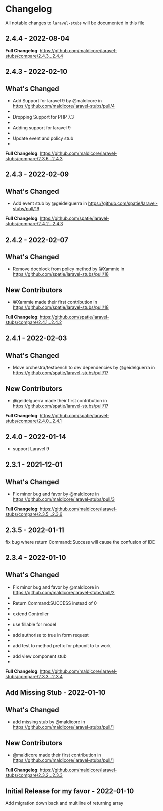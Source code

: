# Changelog

All notable changes to `laravel-stubs` will be documented in this file

## 2.4.4 - 2022-08-04

**Full Changelog**: https://github.com/maldicore/laravel-stubs/compare/2.4.3...2.4.4

## 2.4.3 - 2022-02-10

## What's Changed

- Add Support for laravel 9 by @maldicore in https://github.com/maldicore/laravel-stubs/pull/4
- 
- Dropping Support for PHP 7.3
- 
- Adding support for laravel 9
- 
- Update event and policy stub
- 

**Full Changelog**: https://github.com/maldicore/laravel-stubs/compare/2.3.6...2.4.3

## 2.4.3 - 2022-02-09

## What's Changed

- Add event stub by @geidelguerra in https://github.com/spatie/laravel-stubs/pull/19

**Full Changelog**: https://github.com/spatie/laravel-stubs/compare/2.4.2...2.4.3

## 2.4.2 - 2022-02-07

## What's Changed

- Remove docblock from policy method by @Xammie in https://github.com/spatie/laravel-stubs/pull/18

## New Contributors

- @Xammie made their first contribution in https://github.com/spatie/laravel-stubs/pull/18

**Full Changelog**: https://github.com/spatie/laravel-stubs/compare/2.4.1...2.4.2

## 2.4.1 - 2022-02-03

## What's Changed

- Move orchestra/testbench to dev dependencies by @geidelguerra in https://github.com/spatie/laravel-stubs/pull/17

## New Contributors

- @geidelguerra made their first contribution in https://github.com/spatie/laravel-stubs/pull/17

**Full Changelog**: https://github.com/spatie/laravel-stubs/compare/2.4.0...2.4.1

## 2.4.0 - 2022-01-14

- support Laravel 9

## 2.3.1 - 2021-12-01

## What's Changed

- Fix minor bug and favor by @maldicore in https://github.com/maldicore/laravel-stubs/pull/3

**Full Changelog**: https://github.com/maldicore/laravel-stubs/compare/2.3.5...2.3.6

## 2.3.5 - 2022-01-11

fix bug where return Command::Success will cause the confusion of IDE

## 2.3.4 - 2022-01-10

## What's Changed

- Fix minor bug and favor by @maldicore in https://github.com/maldicore/laravel-stubs/pull/2
- 
- Return Command:SUCCESS instead of 0
- 
- extend Controller
- 
- use fillable for model
- 
- add authorise to true in form request
- 
- add test to method prefix for phpunit to to work
- 
- add view component stub
- 

**Full Changelog**: https://github.com/maldicore/laravel-stubs/compare/2.3.3...2.3.4

## Add Missing Stub  - 2022-01-10

## What's Changed

- add missing stub by @maldicore in https://github.com/maldicore/laravel-stubs/pull/1

## New Contributors

- @maldicore made their first contribution in https://github.com/maldicore/laravel-stubs/pull/1

**Full Changelog**: https://github.com/maldicore/laravel-stubs/compare/2.3.2...2.3.3

## Initial Release for my favor - 2022-01-10

Add migration down back and multiline of returning array
